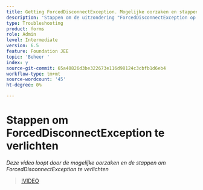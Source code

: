 ```yaml
---
title: Getting ForcedDisconnectException. Mogelijke oorzaken en stappen om het probleem te verlichten.
description: 'Stappen om de uitzondering "ForcedDisconnectException op te lossen - Dit lid is gedwongen uit het verdeelde systeem"geweest. '
type: Troubleshooting
product: forms
role: Admin
level: Intermediate
version: 6.5
feature: Foundation JEE
topic: 'Beheer '
index: y
source-git-commit: 65a40826d3be322673e116d98124c3cbfb1d6eb4
workflow-type: tm+mt
source-wordcount: '45'
ht-degree: 0%

---
```



# Stappen om ForcedDisconnectException te verlichten

*Deze video loopt door de mogelijke oorzaken en de stappen om ForcedDisconnectException te verlichten*

>[!VIDEO](https://video.tv.adobe.com/v/335483?quality=9&learn=on)

